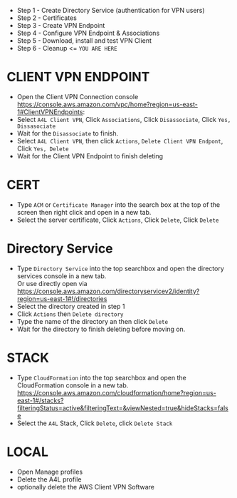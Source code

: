 - Step 1 - Create Directory Service (authentication for VPN users) 
- Step 2 - Certificates 
- Step 3 - Create VPN Endpoint 
- Step 4 - Configure VPN Endpoint & Associations 
- Step 5 - Download, install and test VPN Client 
- Step 6 - Cleanup <= `YOU ARE HERE`

# CLIENT VPN ENDPOINT

- Open the Client VPN Connection console https://console.aws.amazon.com/vpc/home?region=us-east-1#ClientVPNEndpoints:
- Select `A4L Client VPN`, Click `Associations`, Click `Disassociate`, Click `Yes, Dissasociate`
- Wait for the `Disassociate` to finish.
- Select `A4L Client VPN`, then click `Actions`, `Delete Client VPN Endpont`, Click `Yes, Delete`
- Wait for the Client VPN Endpoint to finish deleting

# CERT

- Type `ACM` or `Certificate Manager` into the search box at the top of the screen then right click and open in a new tab.
- Select the server certificate, Click `Actions`, Click `Delete`, Click `Delete`

# Directory Service

- Type `Directory Service` into the top searchbox and open the directory services console in a new tab.  
Or use directly open via https://console.aws.amazon.com/directoryservicev2/identity?region=us-east-1#!/directories  
- Select the directory created in step 1
- Click `Actions` then `Delete directory`
- Type the name of the directory an then click `Delete`
- Wait for the directory to finish deleting before moving on.

# STACK

- Type `CloudFormation` into the top searchbox and open the CloudFormation console in a new tab. https://console.aws.amazon.com/cloudformation/home?region=us-east-1#/stacks?filteringStatus=active&filteringText=&viewNested=true&hideStacks=false  
- Select the `A4L` Stack, Click `Delete`, click `Delete Stack`  

# LOCAL 

- Open Manage profiles
- Delete the A4L profile
- optionally delete the AWS Client VPN Software

